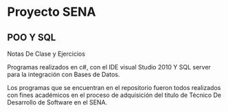 # Proyecto SENA

## POO Y SQL

Notas De Clase y Ejercicios

Programas realizados en c#, con el IDE visual Studio 2010 Y SQL server para la integración con Bases de Datos.

Los programas que se encuentran en el repositorio fueron todos realizados con fines académicos en el proceso de adquisición del titulo de Técnico De Desarrollo de Software en el SENA.
